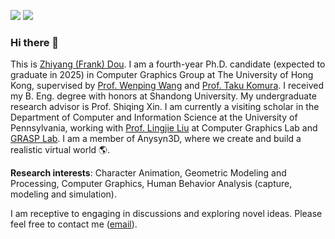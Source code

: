 [![](https://img.shields.io/badge/website-orange?&style=for-the-badge&logo=Google%20chrome&logoColor=white)](https://frank-zy-dou.github.io/index.html)
[![](https://img.shields.io/badge/google%20scholar-%234285F4.svg?&style=for-the-badge&logo=google-scholar&logoColor=white)](https://scholar.google.com/citations?user=SLRYlKsAAAAJ&hl=en)

### Hi there 👋
This is [Zhiyang (Frank) Dou](https://frank-zy-dou.github.io/). I am a fourth-year Ph.D. candidate (expected to graduate in 2025) in Computer Graphics Group at The University of Hong Kong, supervised by [Prof. Wenping Wang](https://www.cs.hku.hk/people/academic-staff/wenping) and [Prof. Taku Komura](https://www.cs.hku.hk/index.php/people/academic-staff/taku). I received my B. Eng. degree with honors at Shandong University. My undergraduate research advisor is Prof. Shiqing Xin.
I am currently a visiting scholar in the Department of Computer and Information Science at the University of Pennsylvania, working with [Prof. Lingjie Liu](https://lingjie0206.github.io/) at Computer Graphics Lab and [GRASP Lab](https://www.grasp.upenn.edu/).
I am a member of Anysyn3D, where we create and build a realistic virtual world 🌎.

**Research interests**: Character Animation, Geometric Modeling and Processing, Computer Graphics, Human Behavior Analysis (capture, modeling and simulation).

I am receptive to engaging in discussions and exploring novel ideas. Please feel free to contact me ([email](zhiyang0@connect.hku.hk)).

